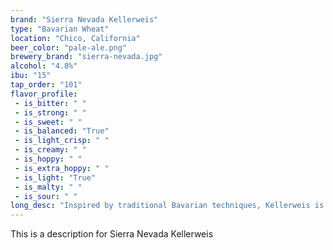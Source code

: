 ```yaml
---
brand: "Sierra Nevada Kellerweis"
type: "Bavarian Wheat"
location: "Chico, California"
beer_color: "pale-ale.png"
brewery_brand: "sierra-nevada.jpg"
alcohol: "4.8%"
ibu: "15"
tap_order: "101"
flavor_profile:
 - is_bitter: " "
 - is_strong: " "
 - is_sweet: " "
 - is_balanced: "True"
 - is_light_crisp: " "
 - is_creamy: " "
 - is_hoppy: " "
 - is_extra_hoppy: " "
 - is_light: "True"
 - is_malty: " "
 - is_sour: " "
long_desc: "Inspired by traditional Bavarian techniques, Kellerweis is a true artisan experience. Brewed in open fermentation tanks—the result is a hazy wheat ale—untamed, raw and alive. With a full, fruity aroma and notes of spicy clove and banana bread, Kellerweis is a truly unique brew."
---
```

This is a description for Sierra Nevada Kellerweis